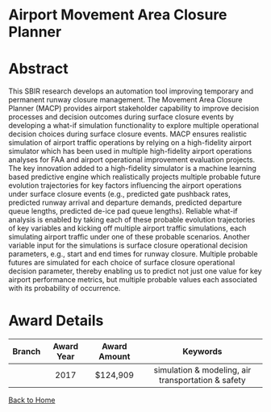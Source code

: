 
Airport Movement Area Closure Planner
=====================================

# Abstract


This SBIR research develops an automation tool improving temporary and permanent runway closure management. The Movement Area Closure Planner (MACP) provides airport stakeholder capability to improve decision processes and decision outcomes during surface closure events by developing a what-if simulation functionality to explore multiple operational decision choices during surface closure events. MACP ensures realistic simulation of airport traffic operations by relying on a high-fidelity airport simulator which has been used in multiple high-fidelity airport operations analyses for FAA and airport operational improvement evaluation projects. The key innovation added to a high-fidelity simulator is a machine learning based predictive engine which realistically projects multiple probable future evolution trajectories for key factors influencing the airport operations under surface closure events (e.g., predicted gate pushback rates, predicted runway arrival and departure demands, predicted departure queue lengths, predicted de-ice pad queue lengths). Reliable what-if analysis is enabled by taking each of these probable evolution trajectories of key variables and kicking off multiple airport traffic simulations, each simulating airport traffic under one of these probable scenarios. Another variable input for the simulations is surface closure operational decision parameters, e.g., start and end times for runway closure. Multiple probable futures are simulated for each choice of surface closure operational decision parameter, thereby enabling us to predict not just one value for key airport performance metrics, but multiple probable values each associated with its probability of occurrence.  

# Award Details

|Branch|Award Year|Award Amount|Keywords|
| :---: | :---: | :---: | :---: |
||2017|$124,909|simulation & modeling, air transportation & safety|
  
  


[Back to Home](https://github.com/chrischow/dod_sbir_awards#372)